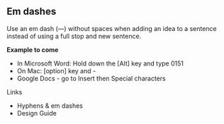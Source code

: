 ---
---
## Em dashes

Use an em dash (—) without spaces when adding an idea to a sentence instead of using a full stop and new sentence. 

**Example to come**


- In Microsoft Word: Hold down the [Alt] key and type 0151
- On Mac:  [option] key and -
- Google Docs - go to Insert then Special characters

Links
- Hyphens & em dashes
- Design Guide
